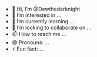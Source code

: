 - 👋 Hi, I’m @Dewthedarknight
- 👀 I’m interested in ...
- 🌱 I’m currently learning ...
- 💞️ I’m looking to collaborate on ...
- 📫 How to reach me ...
- 😄 Pronouns: ...
- ⚡ Fun fact: ...

<!---
Dewthedarknight/Dewthedarknight is a ✨ special ✨ repository because its `README.md` (this file) appears on your GitHub profile.
You can click the Preview link to take a look at your changes.
--->
